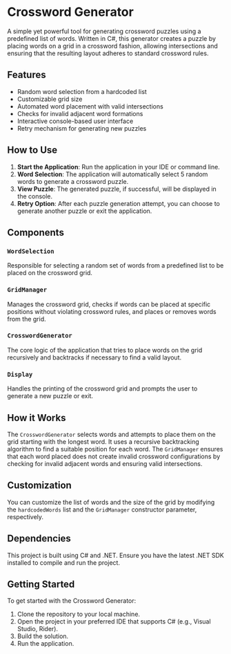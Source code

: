 # Crossword Generator

A simple yet powerful tool for generating crossword puzzles using a predefined list of words. Written in C#, this generator creates a puzzle by placing words on a grid in a crossword fashion, allowing intersections and ensuring that the resulting layout adheres to standard crossword rules.

## Features

- Random word selection from a hardcoded list
- Customizable grid size
- Automated word placement with valid intersections
- Checks for invalid adjacent word formations
- Interactive console-based user interface
- Retry mechanism for generating new puzzles

## How to Use

1. **Start the Application**: Run the application in your IDE or command line.
2. **Word Selection**: The application will automatically select 5 random words to generate a crossword puzzle.
3. **View Puzzle**: The generated puzzle, if successful, will be displayed in the console.
4. **Retry Option**: After each puzzle generation attempt, you can choose to generate another puzzle or exit the application.

## Components

### `WordSelection`

Responsible for selecting a random set of words from a predefined list to be placed on the crossword grid.

### `GridManager`

Manages the crossword grid, checks if words can be placed at specific positions without violating crossword rules, and places or removes words from the grid.

### `CrosswordGenerator`

The core logic of the application that tries to place words on the grid recursively and backtracks if necessary to find a valid layout.

### `Display`

Handles the printing of the crossword grid and prompts the user to generate a new puzzle or exit.

## How it Works

The `CrosswordGenerator` selects words and attempts to place them on the grid starting with the longest word. It uses a recursive backtracking algorithm to find a suitable position for each word. The `GridManager` ensures that each word placed does not create invalid crossword configurations by checking for invalid adjacent words and ensuring valid intersections.

## Customization

You can customize the list of words and the size of the grid by modifying the `hardcodedWords` list and the `GridManager` constructor parameter, respectively.

## Dependencies

This project is built using C# and .NET. Ensure you have the latest .NET SDK installed to compile and run the project.

## Getting Started

To get started with the Crossword Generator:

1. Clone the repository to your local machine.
2. Open the project in your preferred IDE that supports C# (e.g., Visual Studio, Rider).
3. Build the solution.
4. Run the application.


